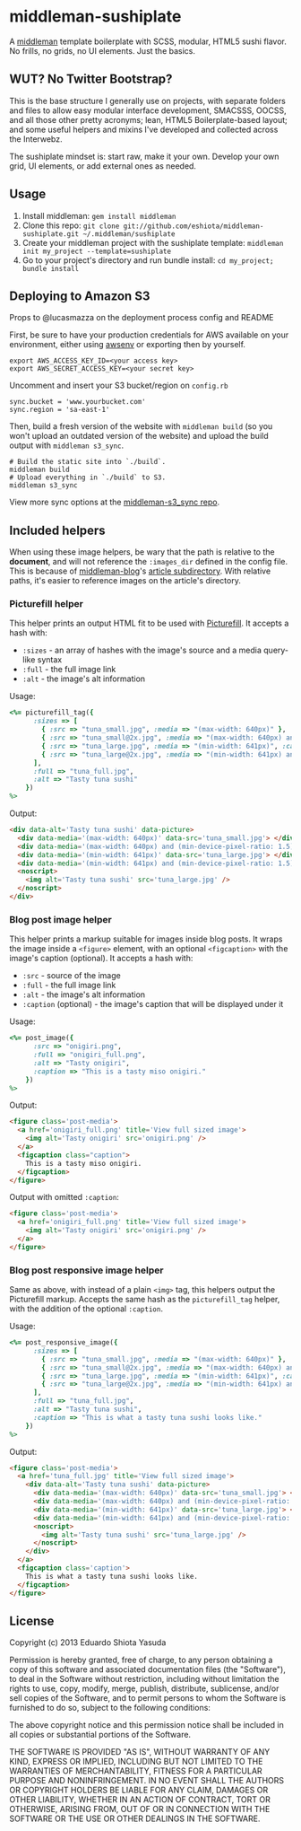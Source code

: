 # middleman-sushiplate

A [middleman](http://middlemanapp.com/) template boilerplate with SCSS,
modular, HTML5 sushi flavor. No frills, no grids, no UI elements. Just the basics.

## WUT? No Twitter Bootstrap?

This is the base structure I generally use on projects, with separate folders
and files to allow easy modular interface development, SMACSSS, OOCSS, and all
those other pretty acronyms; lean, HTML5 Boilerplate-based layout; and some
useful helpers and mixins I've developed and collected across the Interwebz.

The sushiplate mindset is: start raw, make it your own. Develop your own grid,
UI elements, or add external ones as needed.

## Usage

1. Install middleman: `gem install middleman`
2. Clone this repo: `git clone git://github.com/eshiota/middleman-sushiplate.git ~/.middleman/sushiplate`
3. Create your middleman project with the sushiplate template: `middleman init my_project --template=sushiplate`
4. Go to your project's directory and run bundle install: `cd my_project; bundle install`

## Deploying to Amazon S3

Props to @lucasmazza on the deployment process config and README

First, be sure to have your production credentials for AWS available
on your environment, either using [awsenv](https://github.com/mv/awsenv)
or exporting then by yourself.

```
export AWS_ACCESS_KEY_ID=<your access key>
export AWS_SECRET_ACCESS_KEY=<your secret key>
```

Uncomment and insert your S3 bucket/region on `config.rb`

```
sync.bucket = 'www.yourbucket.com'
sync.region = 'sa-east-1'
```

Then, build a fresh version of the website with `middleman build`
(so you won't upload an outdated version of the website) and upload
the build output with `middleman s3_sync`.

```
# Build the static site into `./build`.
middleman build
# Upload everything in `./build` to S3.
middleman s3_sync
```

View more sync options at the [middleman-s3_sync repo](https://github.com/fredjean/middleman-s3_sync).

## Included helpers

When using these image helpers, be wary that the path is relative to the
**document**, and will not reference the `:images_dir` defined in the config
file. This is because of [middleman-blog](https://github.com/middleman/middleman-blog/)'s
[article subdirectory](http://middlemanapp.com/blogging/#toc_11). With relative
paths, it's easier to reference images on the article's directory.

### Picturefill helper

This helper prints an output HTML fit to be used with [Picturefill](https://github.com/scottjehl/picturefill). It accepts a hash with:

* `:sizes` - an array of hashes with the image's source and a media query-like syntax
* `:full` - the full image link
* `:alt` - the image's alt information

Usage:

```ruby
<%= picturefill_tag({
      :sizes => [
        { :src => "tuna_small.jpg", :media => "(max-width: 640px)" },
        { :src => "tuna_small@2x.jpg", :media => "(max-width: 640px) and (min-device-pixel-ratio: 1.5)" },
        { :src => "tuna_large.jpg", :media => "(min-width: 641px)", :canonical => true },
        { :src => "tuna_large@2x.jpg", :media => "(min-width: 641px) and (min-device-pixel-ratio: 1.5)" }
      ],
      :full => "tuna_full.jpg",
      :alt => "Tasty tuna sushi"
    })
%>
```

Output:

```html
<div data-alt='Tasty tuna sushi' data-picture>
  <div data-media='(max-width: 640px)' data-src='tuna_small.jpg'> </div>
  <div data-media='(max-width: 640px) and (min-device-pixel-ratio: 1.5)' data-src='tuna_small@2x.jpg'> </div>
  <div data-media='(min-width: 641px)' data-src='tuna_large.jpg'> </div>
  <div data-media='(min-width: 641px) and (min-device-pixel-ratio: 1.5)' data-src='tuna_large@2x.jpg'> </div>
  <noscript>
    <img alt='Tasty tuna sushi' src='tuna_large.jpg' />
  </noscript>
</div>
```

### Blog post image helper

This helper prints a markup suitable for images inside blog posts. It wraps
the image inside a `<figure>` element, with an optional `<figcaption>` with
the image's caption (optional). It accepts a hash with:

* `:src` - source of the image
* `:full` - the full image link
* `:alt` - the image's alt information
* `:caption` (optional) - the image's caption that will be displayed
  under it

Usage:

```ruby
<%= post_image({
      :src => "onigiri.png",
      :full => "onigiri_full.png",
      :alt => "Tasty onigiri",
      :caption => "This is a tasty miso onigiri."
    })
%>
```

Output:

```html
<figure class='post-media'>
  <a href='onigiri_full.png' title='View full sized image'>
    <img alt='Tasty onigiri' src='onigiri.png' />
  </a>
  <figcaption class="caption">
    This is a tasty miso onigiri.
  </figcaption>
</figure>
```

Output with omitted `:caption`:

```html
<figure class='post-media'>
  <a href='onigiri_full.png' title='View full sized image'>
    <img alt='Tasty onigiri' src='onigiri.png' />
  </a>
</figure>
```

### Blog post responsive image helper

Same as above, with instead of a plain `<img>` tag, this helpers output the
Picturefill markup. Accepts the same hash as the `picturefill_tag` helper, with
the addition of the optional `:caption`.

Usage:

```ruby
<%= post_responsive_image({
      :sizes => [
        { :src => "tuna_small.jpg", :media => "(max-width: 640px)" },
        { :src => "tuna_small@2x.jpg", :media => "(max-width: 640px) and (min-device-pixel-ratio: 1.5)" },
        { :src => "tuna_large.jpg", :media => "(min-width: 641px)", :canonical => true },
        { :src => "tuna_large@2x.jpg", :media => "(min-width: 641px) and (min-device-pixel-ratio: 1.5)" }
      ],
      :full => "tuna_full.jpg",
      :alt => "Tasty tuna sushi",
      :caption => "This is what a tasty tuna sushi looks like."
    })
%>
```

Output:

```html
<figure class='post-media'>
  <a href='tuna_full.jpg' title='View full sized image'>
    <div data-alt='Tasty tuna sushi' data-picture>
      <div data-media='(max-width: 640px)' data-src='tuna_small.jpg'> </div>
      <div data-media='(max-width: 640px) and (min-device-pixel-ratio: 1.5)' data-src='tuna_small@2x.jpg'> </div>
      <div data-media='(min-width: 641px)' data-src='tuna_large.jpg'> </div>
      <div data-media='(min-width: 641px) and (min-device-pixel-ratio: 1.5)' data-src='tuna_large@2x.jpg'> </div>
      <noscript>
        <img alt='Tasty tuna sushi' src='tuna_large.jpg' />
      </noscript>
    </div>
  </a>
  <figcaption class='caption'>
    This is what a tasty tuna sushi looks like.
  </figcaption>
</figure>
```

## License

Copyright (c) 2013 Eduardo Shiota Yasuda

Permission is hereby granted, free of charge, to any person obtaining a copy of this software and associated documentation files (the "Software"), to deal in the Software without restriction, including without limitation the rights to use, copy, modify, merge, publish, distribute, sublicense, and/or sell copies of the Software, and to permit persons to whom the Software is furnished to do so, subject to the following conditions:

The above copyright notice and this permission notice shall be included in all copies or substantial portions of the Software.

THE SOFTWARE IS PROVIDED "AS IS", WITHOUT WARRANTY OF ANY KIND, EXPRESS OR IMPLIED, INCLUDING BUT NOT LIMITED TO THE WARRANTIES OF MERCHANTABILITY, FITNESS FOR A PARTICULAR PURPOSE AND NONINFRINGEMENT. IN NO EVENT SHALL THE AUTHORS OR COPYRIGHT HOLDERS BE LIABLE FOR ANY CLAIM, DAMAGES OR OTHER LIABILITY, WHETHER IN AN ACTION OF CONTRACT, TORT OR OTHERWISE, ARISING FROM, OUT OF OR IN CONNECTION WITH THE SOFTWARE OR THE USE OR OTHER DEALINGS IN THE SOFTWARE.
